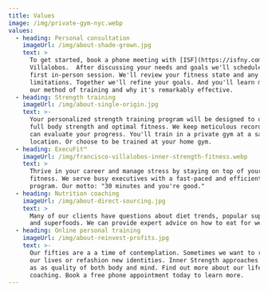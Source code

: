 ```yaml
---
title: Values
image: /img/private-gym-nyc.webp
values:
  - heading: Personal consultation
    imageUrl: /img/about-shade-grown.jpg
    text: >
      To get started, book a phone meeting with [ISF](https://isfny.com) owner Francisco
      Villalobos.  After discussing your needs and goals we'll schedule your
      first in-person session. We'll review your fitness state and any physical
      limitations. Together we'll refine your goals. And you'll learn more about
      our method of training and why it's remarkably effective.
  - heading: Strength training
    imageUrl: /img/about-single-origin.jpg
    text: >-
      Your personalized strength training program will be designed to develop
      full body strength and optimal fitness. We keep meticulous records so you
      can evaluate your progress. You'll train in a private gym at a safe
      location. Or choose to be trained at your home gym. 
  - heading: ExecuFit™
    imageUrl: /img/francisco-villalobos-inner-strength-fitness.webp
    text: >
      Thrive in your career and manage stress by staying on top of your physical
      fitness. We serve busy executives with a fast-paced and efficient workout
      program. Our motto: "30 minutes and you're good."
  - heading: Nutrition coaching
    imageUrl: /img/about-direct-sourcing.jpg
    text: >
      Many of our clients have questions about diet trends, popular supplements,
      and superfoods. We can provide expert advice on how to eat for wellness. 
  - heading: Online personal training
    imageUrl: /img/about-reinvest-profits.jpg
    text: >-
      Our fifties are a a time of contemplation. Sometimes we want to recreate
      our lives or refashion new identities. Inner Strength approaches fitness
      as as quality of both body and mind. Find out more about our life
      coaching. Book a free phone appointment today to learn more.
---
```


